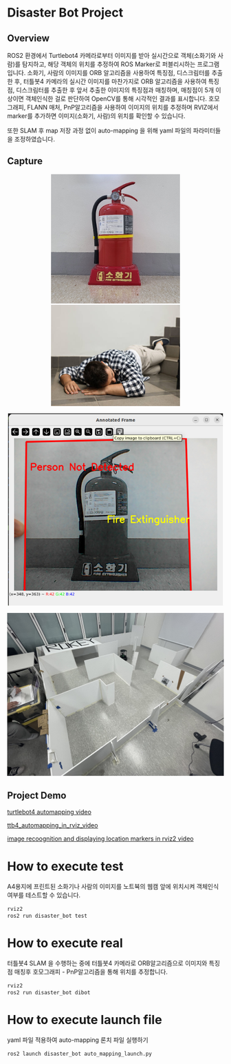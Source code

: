 # Disaster Bot Project

## Overview
ROS2 환경에서 Turtlebot4 카메라로부터 이미지를 받아 실시간으로 객체(소화기와 사람)를 탐지하고, 해당 객체의 위치를 추정하여 ROS Marker로 퍼블리시하는 프로그램입니다. 소화기, 사람의 이미지를 ORB 알고리즘을 사용하여 특징점, 디스크림터를 추출한 후, 터틀봇4 카메라의 실시간 이미지를 마찬가지로  ORB 알고리즘을 사용하여 특징점, 디스크림터를 추출한 후 앞서 추출한 이미지의 특징점과 매칭하며, 매칭점이 5개 이상이면 객체인식한 걸로 판단하여 OpenCV를 통해 시각적인 결과를 표시합니다. 호모그래피, FLANN 매처, PnP알고리즘을 사용하여 이미지의 위치를 추정하며 RVIZ에서 marker를 추가하면 이미지(소화기, 사람)의 위치를 확인할 수 있습니다.

또한 SLAM 후 map 저장 과정 없이 auto-mapping 을 위해 yaml 파일의 파라미터들을 조정하였습니다.

## Capture
<p align="center">
  <img src="disaster_bot/ext_orig.png" alt="Fire Extinguisher Detection" width="300">
  <img src="disaster_bot/man_orig.png" alt="Fallen Man Detection" width="300">
</p>

<p align="center">
  <img src="capture/orb_recog_firex.png" alt="Fire Extinguisher Detection" width="500">
</p>

<p align="center">
  <img src="capture/ttb4_playground.jpeg" alt="ttb4_playground" width="1000">
</p>


## Project Demo
[turtlebot4 automapping video](capture/ttb4_automapping_navigation.mp4)

[ttb4_automapping_in_rviz_video](capture/ttb4_automapping_navigation_rviz_short_480p.mp4)

[image recoognition and displaying location markers in rviz2 video](capture/demo.gif)

How to execute test
===============================
A4용지에 프린트된 소화기나 사람의 이미지를 노트뷱의 웹캠 앞에 위치시켜 객체인식 여부를 테스트할 수 있습니다.
```console
rviz2
ros2 run disaster_bot test
```

How to execute real
===============================
터틀봇4 SLAM 을 수행하는 중에 터틀봇4 카메라로 ORB알고리즘으로 이미지와 특징점 매칭후 호모그래피 - PnP알고리즘을 통해 위치를 추정합니다.
```console
rviz2
ros2 run disaster_bot dibot
```

How to execute launch file
=============================
yaml 파일 적용하여 auto-mapping 론치 파일 실행하기
```console
ros2 launch disaster_bot auto_mapping_launch.py
```


